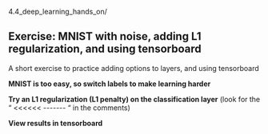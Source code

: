 4.4_deep_learning_hands_on/

## Exercise: MNIST with noise, adding L1 regularization, and using tensorboard 

A short exercise to practice adding options to layers, and using tensorboard

**MNIST is too easy, so switch labels to make learning harder**

**Try an L1 regularization  (L1 penalty) on the classification layer**
(look for the   “ <<<<<< -------  “       in the comments)

**View results in tensorboard**
